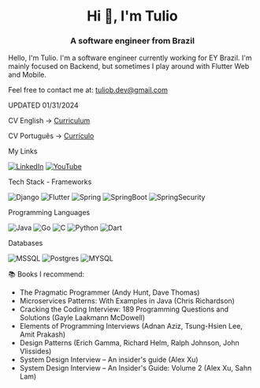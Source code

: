 <h1 align="center">Hi 👋, I'm Tulio</h1>
<h3 align="center">A software engineer from Brazil</h3>

Hello, I'm Tulio.
I'm a software engineer currently working for EY Brazil. I'm mainly focused on Backend, but sometimes I play around with Flutter Web and Mobile. 

Feel free to contact me at: tuliob.dev@gmail.com

UPDATED 01/31/2024

CV English -> [Curriculum](https://drive.google.com/file/d/13ukzG83nwEyX3zVNBdEy3t0ji4ZyAIAc/view?usp=sharing) 

CV Português -> [Currículo](https://drive.google.com/file/d/1vT5qgmXItUU06RS_EOPn5Fdh-wyW8x8Y/view?usp=sharing)


  
My Links

[![LinkedIn](https://img.shields.io/badge/linkedin-%230077B5.svg?style=for-the-badge&logo=linkedin&logoColor=white)](https://www.linkedin.com/in/tulio-bitencourt-a10267209/)
[![YouTube](https://img.shields.io/badge/YouTube-%23FF0000.svg?style=for-the-badge&logo=YouTube&logoColor=white)](https://www.youtube.com/channel/UCPv4cZsh9EMjDHCYKJ5TyXw)

Tech Stack - Frameworks

![Django](https://img.shields.io/badge/django-%23092E20.svg?style=for-the-badge&logo=django&logoColor=white)
![Flutter](https://img.shields.io/badge/Flutter-%2302569B.svg?style=for-the-badge&logo=Flutter&logoColor=white)
![Spring](https://img.shields.io/badge/Spring-6DB33F.svg?style=for-the-badge&logo=Spring&logoColor=white)
![SpringBoot](https://img.shields.io/badge/Spring%20Boot-6DB33F.svg?style=for-the-badge&logo=Spring-Boot&logoColor=white)
![SpringSecurity](https://img.shields.io/badge/Spring%20Security-6DB33F.svg?style=for-the-badge&logo=Spring-Security&logoColor=white)


Programming Languages

![Java](https://img.shields.io/badge/java-%23ED8B00.svg?style=for-the-badge&logo=openjdk&logoColor=white)
![Go](https://img.shields.io/badge/go-%2300ADD8.svg?style=for-the-badge&logo=go&logoColor=white)
![C](https://img.shields.io/badge/c-%2300599C.svg?style=for-the-badge&logo=c&logoColor=white)
![Python](https://img.shields.io/badge/python-3670A0?style=for-the-badge&logo=python&logoColor=ffdd54)
![Dart](https://img.shields.io/badge/Dart-0175C2.svg?style=for-the-badge&logo=Dart&logoColor=white)

Databases

![MSSQL](https://img.shields.io/badge/Microsoft%20SQL%20Server-CC2927.svg?style=for-the-badge&logo=Microsoft-SQL-Server&logoColor=white)
![Postgres](https://img.shields.io/badge/postgres-%23316192.svg?style=for-the-badge&logo=postgresql&logoColor=white)
![MYSQL](https://img.shields.io/badge/MySQL-4479A1.svg?style=for-the-badge&logo=MySQL&logoColor=white)

📚 Books I recommend:
- The Pragmatic Programmer (Andy Hunt, Dave Thomas)
- Microservices Patterns: With Examples in Java (Chris Richardson)
- Cracking the Coding Interview: 189 Programming Questions and Solutions (Gayle Laakmann McDowell)
- Elements of Programming Interviews (Adnan Aziz, Tsung-Hsien Lee, Amit Prakash)
- Design Patterns (Erich Gamma, Richard Helm, Ralph Johnson, John Vlissides)
- System Design Interview – An insider's guide (Alex Xu)
- System Design Interview – An Insider's Guide: Volume 2 (Alex Xu, Sahn Lam)

